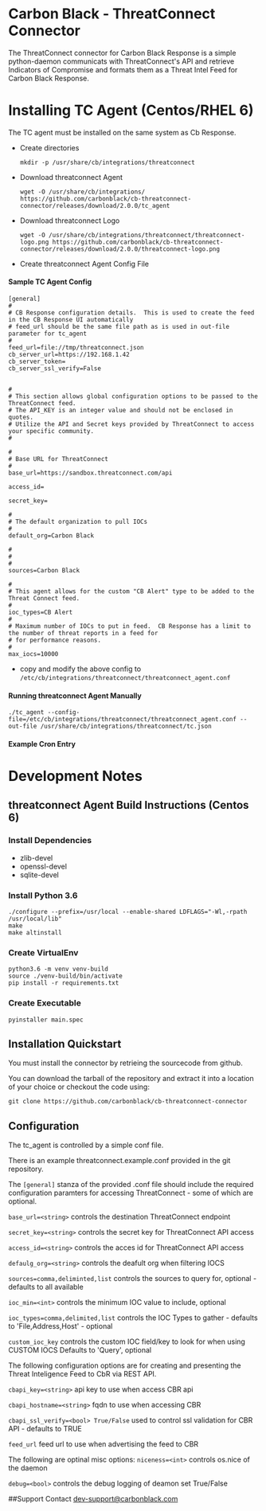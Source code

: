 # Carbon Black - ThreatConnect Connector

The ThreatConnect connector for Carbon Black Response is a simple python-daemon
communicats with ThreatConnect's API and retrieve Indicators of Compromise and 
formats them as a Threat Intel Feed for Carbon Black Response.

# Installing TC Agent (Centos/RHEL 6)

The TC agent must be installed on the same system as Cb Response.

* Create directories

	```
	mkdir -p /usr/share/cb/integrations/threatconnect
	```
	
* Download threatconnect Agent

	```
	wget -O /usr/share/cb/integrations/ https://github.com/carbonblack/cb-threatconnect-connector/releases/download/2.0.0/tc_agent
	```
	
* Download threatconnect Logo

	```
	wget -O /usr/share/cb/integrations/threatconnect/threatconnect-logo.png https://github.com/carbonblack/cb-threatconnect-connector/releases/download/2.0.0/threatconnect-logo.png
	```
	
* Create threatconnect Agent Config File


#### Sample TC Agent Config

	[general]
	#
	# CB Response configuration details.  This is used to create the feed in the CB Response UI automatically
	# feed_url should be the same file path as is used in out-file parameter for tc_agent
	#
	feed_url=file://tmp/threatconnect.json
	cb_server_url=https://192.168.1.42
	cb_server_token=
	cb_server_ssl_verify=False
	
	
	#
	# This section allows global configuration options to be passed to the ThreatConnect feed.
	# The API_KEY is an integer value and should not be enclosed in quotes.
	# Utilize the API and Secret keys provided by ThreatConnect to access your specific community.
	#
	
	#
	# Base URL for ThreatConnect
	#
	base_url=https://sandbox.threatconnect.com/api
	
	access_id=
	
	secret_key=
	
	#
	# The default organization to pull IOCs
	#
	default_org=Carbon Black
	
	#
	#
	#
	sources=Carbon Black
	
	#
	# This agent allows for the custom "CB Alert" type to be added to the Threat Connect feed.
	#
	ioc_types=CB Alert
	#
	# Maximum number of IOCs to put in feed.  CB Response has a limit to the number of threat reports in a feed for
	# for performance reasons.
	#
	max_iocs=10000

	
* copy and modify the above config to `/etc/cb/integrations/threatconnect/threatconnect_agent.conf`

#### Running threatconnect Agent Manually

	./tc_agent --config-file=/etc/cb/integrations/threatconnect/threatconnect_agent.conf --out-file /usr/share/cb/integrations/threatconnect/tc.json

#### Example Cron Entry

# Development Notes	

## threatconnect Agent Build Instructions (Centos 6)

### Install Dependencies

* zlib-devel
* openssl-devel
* sqlite-devel

### Install Python 3.6

	
	./configure --prefix=/usr/local --enable-shared LDFLAGS="-Wl,-rpath /usr/local/lib"
	make
	make altinstall


### Create VirtualEnv


	python3.6 -m venv venv-build
	source ./venv-build/bin/activate
	pip install -r requirements.txt


### Create Executable


	pyinstaller main.spec

## Installation Quickstart

You must install the connector by retrieing the sourcecode from github. 

You can download the tarball of the repository and extract it into a location 
of your choice or checkout the code using:

`git clone https://github.com/carbonblack/cb-threatconnect-connector`

## Configuration

The tc_agent is controlled by a simple conf file. 

There is an example threatconnect.example.conf provided in the git repository.

The `[general]` stanza of the provided .conf file should include the required
configuration paramters for accessing ThreatConnect - some of which are optional.

`base_url=<string>` controls the destination ThreatConnect endpoint

`secret_key=<string>` controls the secret key for ThreatConnect API access

`access_id=<string>` controls the acces id for ThreatConnect API access

`defaulg_org=<string>` controls the deafult org when filtering IOCS

`sources=comma,deliminted,list` controls the sources to query for, optional - 
defaults to all available

`ioc_min=<int>` controls the minimum IOC value to include, optional

`ioc_types=comma,delimited,list` controls the IOC Types to gather - defaults to 
'File,Address,Host' - optional

`custom_ioc_key` controls the custom IOC field/key to look for when using CUSTOM IOCS
Defaults to 'Query', optional


The following configuration options are for creating and presenting the 
Threat Inteligence Feed to CbR via REST API.

`cbapi_key=<string>` api key to use when access CBR api 

`cbapi_hostname=<string>` fqdn to use when accessing CBR

`cbapi_ssl_verify=<bool> True/False` used to control ssl validation for CBR API - defaults to TRUE

`feed_url` feed url to use when advertising the feed to CBR

The following are optinal misc options:
`niceness=<int>` controls os.nice of the daemon

`debug=<bool>` controls the debug logging of deamon set True/False

##Support
Contact dev-support@carbonblack.com
